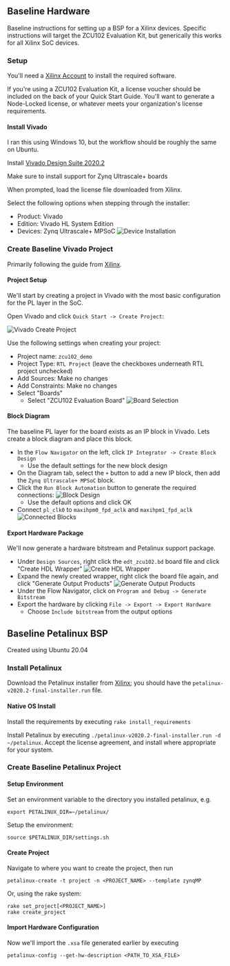 ## Baseline Hardware

Baseline instructions for setting up a BSP for a Xilinx devices.  Specific instructions will target the ZCU102 Evaluation Kit, but generically this works for all Xilinx SoC devices.

### Setup

You'll need a [Xilinx Account](https://www.xilinx.com/registration/create-account.html) to install the required software.

If you're using a ZCU102 Evaluation Kit, a license voucher should be included on the back of your Quick Start Guide.  You'll want to generate a Node-Locked license, or whatever meets your organization's license requirements.

#### Install Vivado

I ran this using Windows 10, but the workflow should be roughly the same on Ubuntu.

Install [Vivado Design Suite 2020.2](https://www.xilinx.com/products/design-tools/vivado.html)

Make sure to install support for Zynq Ultrascale+ boards

When prompted, load the license file downloaded from Xilinx.

Select the following options when stepping through the installer:

* Product: Vivado
* Edition: Vivado HL System Edition
* Devices: Zynq Ultrascale+ MPSoC
![Device Installation](image/vivado-devices.png)

### Create Baseline Vivado Project

Primarily following the guide from [Xilinx](https://www.xilinx.com/support/documentation/sw_manuals/xilinx2018_3/ug1209-embedded-design-tutorial.pdf).
#### Project Setup

We'll start by creating a project in Vivado with the most basic configuration for the PL layer in the SoC.

Open Vivado and click `Quick Start -> Create Project`:

![Vivado Create Project](image/vivado-create-project.png)

Use the following settings when creating your project:

* Project name: `zcu102_demo`
* Project Type: `RTL Project` (leave the checkboxes underneath RTL project unchecked)
* Add Sources: Make no changes
* Add Constraints: Make no changes
* Select "Boards"
    * Select "ZCU102 Evaluation Board"
    ![Board Selection](image/zcu102-selection.png)

#### Block Diagram

The baseline PL layer for the board exists as an IP block in Vivado.  Lets create a block diagram and place this block.

* In the `Flow Navigator` on the left, click `IP Integrator -> Create Block Design`
    * Use the default settings for the new block design
* On the Diagram tab, select the `+` button to add a new IP block, then add the `Zynq Ultrascale+ MPSoC` block.
* Click the `Run Block Automation` button to generate the required connections:
![Block Design](image/block-automation.png)
    * Use the default options and click OK
* Connect `pl_clk0` to `maxihpm0_fpd_aclk` and `maxihpm1_fpd_aclk`
![Connected Blocks](image/pl-clock.png)

#### Export Hardware Package

We'll now generate a hardware bitstream and Petalinux support package.

* Under `Design Sources`, right click the `edt_zcu102.bd` board file and click "Create HDL Wrapper"
![Create HDL Wrapper](image/create-hdl-wrapper.png)
* Expand the newly created wrapper, right click the board file again, and click "Generate Output Products"
![Generate Output Products](image/generate-output-products.png)
* Under the Flow Navigator, click on `Program and Debug -> Generate Bitstream`
* Export the hardware by clicking `File -> Export -> Export Hardware`
    * Choose `Include bitstream` from the output options


## Baseline Petalinux BSP

Created using Ubuntu 20.04

### Install Petalinux

Download the Petalinux installer from [Xilinx](https://www.xilinx.com/support/download/index.html/content/xilinx/en/downloadNav/embedded-design-tools/2020-2.html); you should have the `petalinux-v2020.2-final-installer.run` file.

#### Native OS Install

Install the requirements by executing `rake install_requirements`

Install Petalinux by executing `./petalinux-v2020.2-final-installer.run -d ~/petalinux`.  Accept the license agreement, and install where appropriate for your system.

### Create Baseline Petalinux Project

#### Setup Environment

Set an environment variable to the directory you installed petalinux, e.g.

`export PETALINUX_DIR=~/petalinux/`

Setup the environment:

`source $PETALINUX_DIR/settings.sh`

#### Create Project

Navigate to where you want to create the project, then run

`petalinux-create -t project -n <PROJECT_NAME> --template zynqMP`

Or, using the rake system:

```
rake set_project[<PROJECT_NAME>]
rake create_project
```

#### Import Hardware Configuration

Now we'll import the `.xsa` file generated earlier by executing

`petalinux-config --get-hw-description <PATH_TO_XSA_FILE>`

